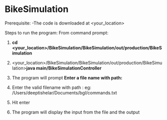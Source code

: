 # BikeSimulation
Prerequisite:
-The code is downloaded at <your_location>

Steps to run the program:
From command prompt:
1. **cd <your_location>/BikeSimulation/BikeSimulation/out/production/BikeSimulation**

2. <your_location>/BikeSimulation/BikeSimulation/out/production/BikeSimulation>**java main/BikeSimulationController**

3. The program will prompt **Enter a file name with path:**

4. Enter the valid filename with path : eg: /Users/deeptishelar/Documents/bgl/commands.txt

5. Hit enter

6. The program will display the input from the file and the output


